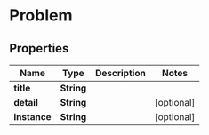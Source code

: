 # Problem

## Properties
Name | Type | Description | Notes
------------ | ------------- | ------------- | -------------
**title** | **String** |  | 
**detail** | **String** |  |  [optional]
**instance** | **String** |  |  [optional]
